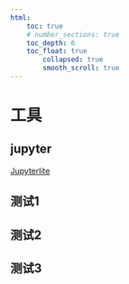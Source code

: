 ```yaml
---
html:
    toc: true
    # number_sections: true
    toc_depth: 6
    toc_float: true
        collapsed: true
        smooth_scroll: true
--- 
```






# 工具
## jupyter
<a href="https://xystarxy.github.io/Jupyterlite" target="_blank">Jupyterlite</a>
## 测试1
## 测试2
## 测试3
